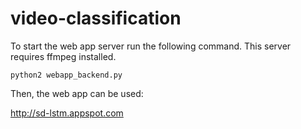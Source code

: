 # video-classification

To start the web app server run the following command. This server requires ffmpeg installed.

`python2 webapp_backend.py`

Then, the web app can be used:

http://sd-lstm.appspot.com
